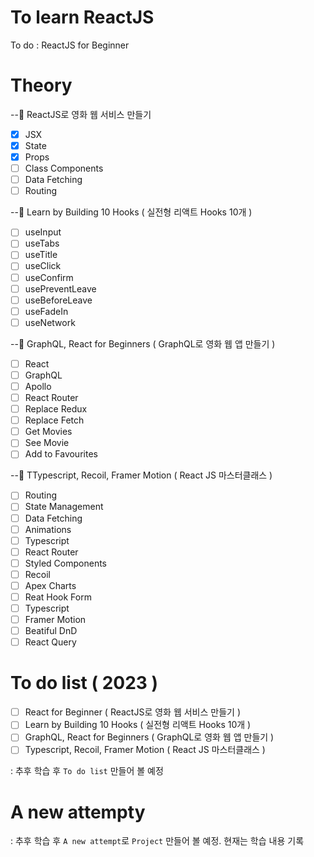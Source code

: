 # To learn ReactJS

To do
: ReactJS for Beginner

# Theory

--🥞 ReactJS로 영화 웹 서비스 만들기

- [x] JSX
- [x] State
- [x] Props
- [ ] Class Components
- [ ] Data Fetching
- [ ] Routing

--🥞 Learn by Building 10 Hooks ( 실전형 리액트 Hooks 10개 )

- [ ] useInput
- [ ] useTabs
- [ ] useTitle
- [ ] useClick
- [ ] useConfirm
- [ ] usePreventLeave
- [ ] useBeforeLeave
- [ ] useFadeIn
- [ ] useNetwork

--🥞 GraphQL, React for Beginners ( GraphQL로 영화 웹 앱 만들기 )

- [ ] React
- [ ] GraphQL
- [ ] Apollo
- [ ] React Router
- [ ] Replace Redux
- [ ] Replace Fetch
- [ ] Get Movies
- [ ] See Movie
- [ ] Add to Favourites

--🥞 TTypescript, Recoil, Framer Motion ( React JS 마스터클래스 )

- [ ] Routing
- [ ] State Management
- [ ] Data Fetching
- [ ] Animations
- [ ] Typescript
- [ ] React Router
- [ ] Styled Components
- [ ] Recoil
- [ ] Apex Charts
- [ ] Reat Hook Form
- [ ] Typescript
- [ ] Framer Motion
- [ ] Beatiful DnD
- [ ] React Query

# To do list ( 2023 )

- [ ] React for Beginner ( ReactJS로 영화 웹 서비스 만들기 )
- [ ] Learn by Building 10 Hooks ( 실전형 리액트 Hooks 10개 )
- [ ] GraphQL, React for Beginners ( GraphQL로 영화 웹 앱 만들기 )
- [ ] Typescript, Recoil, Framer Motion ( React JS 마스터클래스 )

: 추후 학습 후 `To do list` 만들어 볼 예정

# A new attempty

: 추후 학습 후 `A new attempt`로 `Project` 만들어 볼 예정. 현재는 학습 내용 기록
